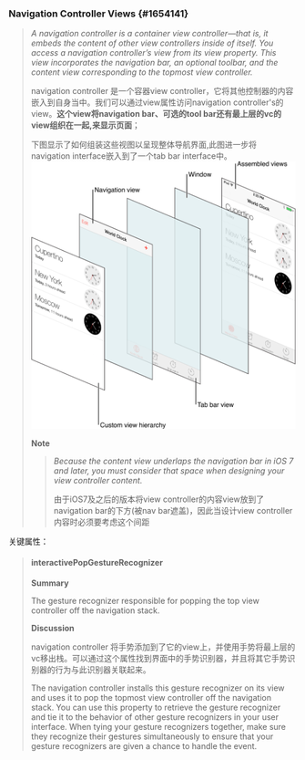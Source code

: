 ### Navigation Controller Views {#1654141}

> _A navigation controller is a container view controller—that is, it embeds the content of other view controllers inside of itself. You access a navigation controller’s view from its view property.  This view incorporates the navigation bar, an optional toolbar, and the content view corresponding to the topmost view controller._
>
> navigation controller 是一个容器view controller，它将其他控制器的内容嵌入到自身当中。我们可以通过view属性访问navigation controller's的view。**这个view将navigation bar、可选的tool bar还有最上层的vc的view组织在一起,来显示页面**；
>
> 下图显示了如何组装这些视图以呈现整体导航界面,此图进一步将navigation interface嵌入到了一个tab bar interface中。![](/assets/NavigationViews.png)
>
> **Note**
>
> > _Because the content view underlaps the navigation bar in iOS 7 and later, you must consider that space when designing your view controller content._
> >
> > 由于iOS7及之后的版本将view controller的内容view放到了navigation bar的下方\(被nav bar遮盖\)，因此当设计view controller 内容时必须要考虑这个间距

关键属性：

> #### interactivePopGestureRecognizer
>
> **Summary**
>
> The gesture recognizer responsible for popping the top view controller off the navigation stack.
>
> **Discussion**
>
> navigation controller 将手势添加到了它的view上，并使用手势将最上层的vc移出栈。可以通过这个属性找到界面中的手势识别器，并且将其它手势识别器的行为与此识别器关联起来。
>
> The navigation controller installs this gesture recognizer on its view and uses it to pop the topmost view controller off the navigation stack. You can use this property to retrieve the gesture recognizer and tie it to the behavior of other gesture recognizers in your user interface. When tying your gesture recognizers together, make sure they recognize their gestures simultaneously to ensure that your gesture recognizers are given a chance to handle the event.



